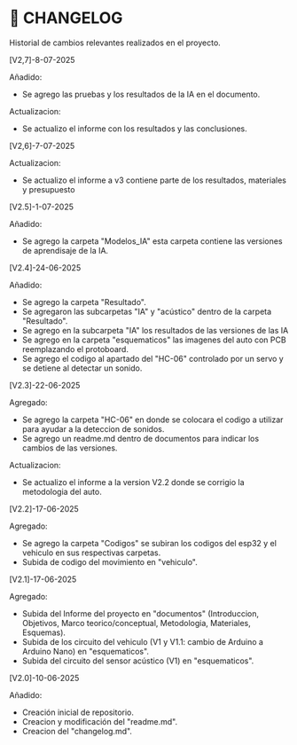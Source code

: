 # 📜 CHANGELOG
Historial de cambios relevantes realizados en el proyecto.

[V2,7]-8-07-2025

Añadido:
- Se agrego las pruebas y los resultados de la IA en el documento.

Actualizacion:
- Se actualizo el informe con los resultados y las conclusiones.

[V2,6]-7-07-2025

Actualizacion:
- Se actualizo el informe a v3 contiene parte de los resultados, materiales y presupuesto 

[V2.5]-1-07-2025

Añadido:
- Se agrego la carpeta "Modelos_IA" esta carpeta contiene las versiones de aprendisaje de la IA.

[V2.4]-24-06-2025

Añadido:
- Se agrego la carpeta "Resultado".
- Se agregaron las subcarpetas "IA" y "acústico" dentro de la carpeta "Resultado".
- Se agrego en la subcarpeta "IA" los resultados de las versiones de las IA 
- Se agrego en la carpeta "esquematicos" las imagenes del auto con PCB reemplazando el protoboard.
- Se agrego el codigo al apartado del "HC-06" controlado por un servo y se detiene al detectar un sonido.

[V2.3]-22-06-2025

Agregado:
- Se agrego la carpeta "HC-06" en donde se colocara el codigo a utilizar para ayudar a la deteccion de sonidos.
- Se agrego un readme.md dentro de documentos para indicar los cambios de las versiones.

Actualizacion:
- Se actualizo el informe a la version V2.2 donde se corrigio la metodologia del auto.

[V2.2]-17-06-2025

Agregado:
- Se agrego la carpeta "Codigos" se subiran los codigos del esp32 y el vehiculo en sus respectivas carpetas.
- Subida de codigo del movimiento en "vehiculo".

[V2.1]-17-06-2025

Agregado:
- Subida del Informe del proyecto en "documentos" (Introduccion, Objetivos, Marco teorico/conceptual, Metodologia, Materiales, Esquemas).
- Subida de los circuito del vehiculo (V1 y V1.1: cambio de Arduino a Arduino Nano) en "esquematicos".
- Subida del circuito del sensor acústico (V1) en "esquematicos".

[V2.0]-10-06-2025

Añadido:
- Creación inicial de repositorio.
- Creacion y modificación del "readme.md".
- Creacion del "changelog.md".
